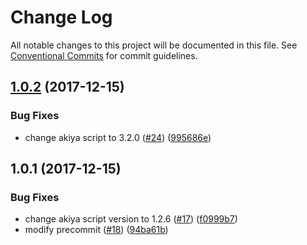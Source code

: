 # Change Log

All notable changes to this project will be documented in this file.
See [Conventional Commits](https://conventionalcommits.org) for commit guidelines.

<a name="1.0.2"></a>
## [1.0.2](https://github.com/qeek-dev/react-qui/compare/react-qui-button@1.0.1...react-qui-button@1.0.2) (2017-12-15)


### Bug Fixes

* change akiya script to 3.2.0 ([#24](https://github.com/qeek-dev/react-qui/issues/24)) ([995686e](https://github.com/qeek-dev/react-qui/commit/995686e))




<a name="1.0.1"></a>
## 1.0.1 (2017-12-15)


### Bug Fixes

* change akiya script version to 1.2.6 ([#17](https://github.com/qeek-dev/react-qui/issues/17)) ([f0999b7](https://github.com/qeek-dev/react-qui/commit/f0999b7))
* modify precommit ([#18](https://github.com/qeek-dev/react-qui/issues/18)) ([94ba61b](https://github.com/qeek-dev/react-qui/commit/94ba61b))
